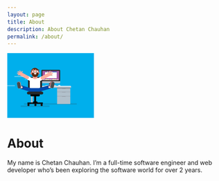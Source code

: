 ```yaml
---
layout: page
title: About
description: About Chetan Chauhan
permalink: /about/
---
```


<img class="img-rounded" src="/assets/img/uploads/profile2.gif" alt="Thiago Rossener" width="200">

# About

My name is Chetan Chauhan. I’m a full-time software engineer and web developer who’s been exploring the software world for over 2 years.